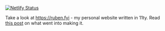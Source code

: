 [![Netlify Status](https://api.netlify.com/api/v1/badges/b694f6a0-8716-4307-8be9-5ac6fab5a272/deploy-status)](https://app.netlify.com/sites/jolly-archimedes-d4616f/deploys)

Take a look at https://ruben.fyi - my personal website written in 11ty. Read [this post](https://ruben.fyi/posts/my-site-2.0/) on what went into making it.
